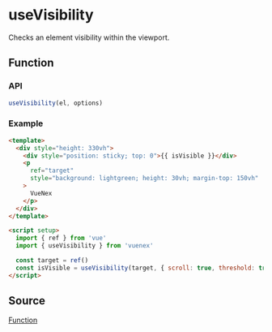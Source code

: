 # useVisibility

Checks an element visibility within the viewport.

## Function

### API

```js
useVisibility(el, options)
```

### Example

```html
<template>
  <div style="height: 330vh">
    <div style="position: sticky; top: 0">{{ isVisible }}</div>
    <p
      ref="target"
      style="background: lightgreen; height: 30vh; margin-top: 150vh"
    >
      VueNex
    </p>
  </div>
</template>

<script setup>
  import { ref } from 'vue'
  import { useVisibility } from 'vuenex'

  const target = ref()
  const isVisible = useVisibility(target, { scroll: true, threshold: true })
</script>
```

## Source

[Function](function.js)

